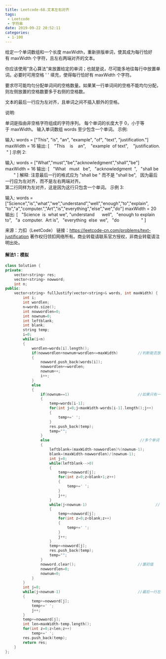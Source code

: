 ```yaml
---
title: Leetcode-68.文本左右对齐
tags:
 - Leetcode
 - 字符串
date: 2019-09-22 20:52:11
categories:
 - 1-100
---
```


给定一个单词数组和一个长度 maxWidth，重新排版单词，使其成为每行恰好有 maxWidth 个字符，且左右两端对齐的文本。

你应该使用“贪心算法”来放置给定的单词；也就是说，尽可能多地往每行中放置单词。必要时可用空格 ' ' 填充，使得每行恰好有 maxWidth 个字符。

要求尽可能均匀分配单词间的空格数量。如果某一行单词间的空格不能均匀分配，则左侧放置的空格数要多于右侧的空格数。

文本的最后一行应为左对齐，且单词之间不插入额外的空格。

<!--more-->

说明:

单词是指由非空格字符组成的字符序列。
每个单词的长度大于 0，小于等于 maxWidth。
输入单词数组 words 至少包含一个单词。
示例:

输入:
words = ["This", "is", "an", "example", "of", "text", "justification."]
maxWidth = 16
输出:
[
   "This    is    an",
   "example  of text",
   "justification.  "
]
示例 2:

输入:
words = ["What","must","be","acknowledgment","shall","be"]
maxWidth = 16
输出:
[
  "What   must   be",
  "acknowledgment  ",
  "shall be        "
]
解释: 注意最后一行的格式应为 "shall be    " 而不是 "shall     be",
     因为最后一行应为左对齐，而不是左右两端对齐。       
     第二行同样为左对齐，这是因为这行只包含一个单词。
示例 3:

输入:
words = ["Science","is","what","we","understand","well","enough","to","explain",
         "to","a","computer.","Art","is","everything","else","we","do"]
maxWidth = 20
输出:
[
  "Science  is  what we",
  "understand      well",
  "enough to explain to",
  "a  computer.  Art is",
  "everything  else  we",
  "do                  "
]

来源：力扣（LeetCode）
链接：https://leetcode-cn.com/problems/text-justification
著作权归领扣网络所有。商业转载请联系官方授权，非商业转载请注明出处。

#### 解法1：模拟

```c++
class Solution {
private:
    vector<string> res;
    vector<string> nowword;
    int n;
public:
    vector<string> fullJustify(vector<string>& words, int maxWidth) {
        int i;
        int wordlen;
        n=words.size();
        int nowwordlen=0;
        int nownum=0;
        int leftblank;
        int blank;
        string temp;
        i=0;
        while(i<n)
        {
            wordlen=words[i].length();
            if(nowwordlen+nownum+wordlen<=maxWidth)         //判断能否放入
            {
                nowword.push_back(words[i]);
                nowwordlen+=wordlen;
                nownum++;
                i++;
            }
            else
            {
                if(nownum==1)                               //如果只有一个单词左对齐
                {
                    temp=words[i-1];
                    for(int j=0;j<maxWidth-words[i-1].length();j++)
                    {
                        temp+=' ';
                    }
                    res.push_back(temp);
                    temp="";
                }
                else                                         //多个单词
                {
                    leftblank=(maxWidth-nowwordlen)%(nownum-1);         //左边放置空格多于右边的数量
                    blank=(maxWidth-nowwordlen)/(nownum-1);             //若正好每个空格应放多少" "
                    int j=0;
                    while(leftblank-->0)
                    {
                        temp+=nowword[j];
                        for(int z=0;z<blank+1;z++)
                        {
                            temp+=' ';
                        }
                        j++;
                    }
                    while(j<nownum-1)                               //  -1最后一个单词没有空格
                    {
                        temp+=nowword[j];
                        for(int z=0;z<blank;z++)
                        {
                            temp+=' ';
                        }
                        j++;
                    }
                    temp+=nowword[j];       
                    res.push_back(temp);
                    temp="";
                }
                nowword.clear();                            //置初值
                nowwordlen=0;
                nownum=0;
            }
        }
        int j=0;
        while(j<nownum-1)                                   //最后一行左对齐
        {
            temp+=nowword[j];
            temp+=' ';
            j++;
        }
        temp+=nowword[j];
        int len=maxWidth-temp.length();
        for(int z=0;z<len;z++)
            temp+=' ';
        res.push_back(temp);
        return res;
    }
};
```

